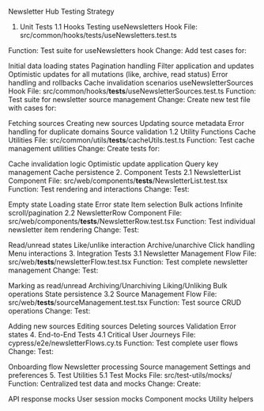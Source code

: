 Newsletter Hub Testing Strategy
1. Unit Tests
1.1 Hooks Testing
useNewsletters Hook
File: 
src/common/hooks/tests/useNewsletters.test.ts

Function: Test suite for useNewsletters hook
Change: Add test cases for:

Initial data loading states
Pagination handling
Filter application and updates
Optimistic updates for all mutations (like, archive, read status)
Error handling and rollbacks
Cache invalidation scenarios
useNewsletterSources Hook
File: src/common/hooks/__tests__/useNewsletterSources.test.ts
Function: Test suite for newsletter source management
Change: Create new test file with cases for:

Fetching sources
Creating new sources
Updating source metadata
Error handling for duplicate domains
Source validation
1.2 Utility Functions
Cache Utilities
File: src/common/utils/__tests__/cacheUtils.test.ts
Function: Test cache management utilities
Change: Create tests for:

Cache invalidation logic
Optimistic update application
Query key management
Cache persistence
2. Component Tests
2.1 NewsletterList Component
File: src/web/components/__tests__/NewsletterList.test.tsx
Function: Test rendering and interactions
Change: Test:

Empty state
Loading state
Error state
Item selection
Bulk actions
Infinite scroll/pagination
2.2 NewsletterRow Component
File: src/web/components/__tests__/NewsletterRow.test.tsx
Function: Test individual newsletter item rendering
Change: Test:

Read/unread states
Like/unlike interaction
Archive/unarchive
Click handling
Menu interactions
3. Integration Tests
3.1 Newsletter Management Flow
File: src/web/__tests__/newsletterFlow.test.tsx
Function: Test complete newsletter management
Change: Test:

Marking as read/unread
Archiving/Unarchiving
Liking/Unliking
Bulk operations
State persistence
3.2 Source Management Flow
File: src/web/__tests__/sourceManagement.test.tsx
Function: Test source CRUD operations
Change: Test:

Adding new sources
Editing sources
Deleting sources
Validation
Error states
4. End-to-End Tests
4.1 Critical User Journeys
File: cypress/e2e/newsletterFlows.cy.ts
Function: Test complete user flows
Change: Test:

Onboarding flow
Newsletter processing
Source management
Settings and preferences
5. Test Utilities
5.1 Test Mocks
File: src/test-utils/mocks/
Function: Centralized test data and mocks
Change: Create:

API response mocks
User session mocks
Component mocks
Utility helpers